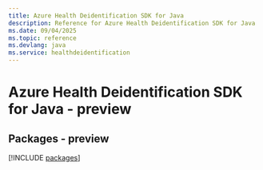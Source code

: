 ```yaml
---
title: Azure Health Deidentification SDK for Java
description: Reference for Azure Health Deidentification SDK for Java
ms.date: 09/04/2025
ms.topic: reference
ms.devlang: java
ms.service: healthdeidentification
---
```

# Azure Health Deidentification SDK for Java - preview
## Packages - preview
[!INCLUDE [packages](health-deidentification-index.md)]